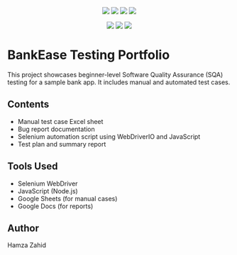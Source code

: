 <p align="center">
  <img src="https://img.shields.io/badge/project-BankEase-blueviolet?style=for-the-badge" />
  <img src="https://img.shields.io/badge/QA%20Level-Beginner-green?style=for-the-badge" />
  <img src="https://img.shields.io/badge/tests-manual%20%7C%20automated-blue?style=for-the-badge" />
  <img src="https://img.shields.io/badge/status-Completed-success?style=for-the-badge" />
</p>

<p align="center">
  <img src="https://img.shields.io/badge/tools-Selenium%20%7C%20JS%20%7C%20WebDriverIO-yellow?style=for-the-badge" />
  <img src="https://img.shields.io/badge/reporting-Google%20Docs%20%7C%20Sheets-lightgrey?style=for-the-badge" />
  <img src="https://img.shields.io/badge/coverage-~85%25-brightgreen?style=for-the-badge" />
</p>

# BankEase Testing Portfolio

This project showcases beginner-level Software Quality Assurance (SQA) testing for a sample bank app. It includes manual and automated test cases.

## Contents
- Manual test case Excel sheet
- Bug report documentation
- Selenium automation script using WebDriverIO and JavaScript
- Test plan and summary report

## Tools Used
- Selenium WebDriver
- JavaScript (Node.js)
- Google Sheets (for manual cases)
- Google Docs (for reports)

## Author
Hamza Zahid
